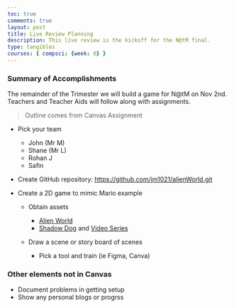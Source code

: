 ```yaml
---
toc: true
comments: true
layout: post
title: Live Review Planning
description: This live review is the kickoff for the N@tM final.
type: tangibles
courses: { compsci: {week: 0} }
---
```


### Summary of Accomplishments

The remainder of the Trimester we will build a game for N@tM on Nov 2nd.  Teachers and Teacher Aids will follow along with assignments.

> Outline comes from Canvas Assignment

- Pick your team
  - John (Mr M)
  - Shane (Mr L)
  - Rohan J
  - Safin

- Create GitHub repository: https://github.com/jm1021/alienWorld.git

- Create a 2D game to mimic Mario example

  - Obtain assets
    - [Alien World]({{site.baseurl}}/images/alien_planet.jpg)
    - [Shadow Dog]({{site.baseurl}}/images/shadow_dog.png) and [Video Series](https://youtu.be/GFO_txvwK_c?t=14)

  - Draw a scene or story board of scenes
    - Pick a tool and train (ie Figma, Canva)

### Other elements not in Canvas

- Document problems in getting setup
- Show any personal blogs or progrss
